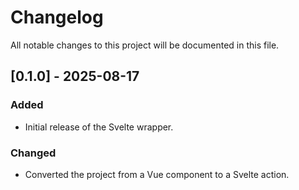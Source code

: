 # Changelog

All notable changes to this project will be documented in this file.

## [0.1.0] - 2025-08-17

### Added

- Initial release of the Svelte wrapper.

### Changed

- Converted the project from a Vue component to a Svelte action.
